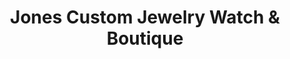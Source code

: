 ---
title: "Jones Custom Jewelry Watch & Boutique"
url: /davis/jones-custom-jewelry-watch-and-boutique/
shop: jewelry
---